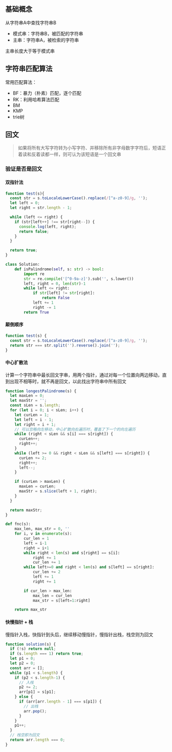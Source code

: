 ## 基础概念

从字符串A中查找字符串B

- 模式串：字符串B，被匹配的字符串
- 主串：字符串A，被检索的字符串

主串长度大于等于模式串

## 字符串匹配算法

常用匹配算法：
- BF：暴力（朴素）匹配，逐个匹配
- RK：利用哈希算法匹配
- BM
- KMP
- trie树

## 回文

> 如果将所有大写字符转为小写字符、并移除所有非字母数字字符后，短语正着读和反着读都一样，则可认为该短语是一个回文串

### 验证是否是回文

#### 双指针法

```js
function test(s){
  const str = s.toLocaleLowerCase().replace(/[^a-z0-9]/g, '');
  let left = 0;
  let right = str.length - 1;

  while (left <= right) {
    if (str[left++] !== str[right--]) {
      console.log(left, right);
      return false;
    }
  }

  return true;
}
```

```python
class Solution:
    def isPalindrome(self, s: str) -> bool:
        import re
        str = re.compile('[^0-9a-z]').sub('', s.lower())
        left, right = 0, len(str)-1
        while left <= right:
            if str[left] != str[right]:
                return False
            left += 1
            right -= 1
        return True
```

#### 颠倒顺序

```js
function test(s) {
  const str = s.toLocaleLowerCase().replace(/[^a-z0-9]/g, '');
  return str === str.split('').reverse().join('');
}
```

#### 中心扩散法

计算一个字符串中最长回文字串，用两个指针，通过对每一个位置向两边移动，直到出现不相等时，就不再是回文，以此找出字符串中所有回文

```js
function longestPalindrome(s) {
  let maxLen = 0;
  let maxStr = '';
  const sLen = s.length;
  for (let i = 0; i < sLen; i++) {
    let curLen = 1;
    let left = i - 1;
    let right = i + 1;
    // 可以忽略向左移动，中心扩散向右遍历时，覆盖了下一个的向左遍历
    while (right < sLen && s[i] === s[right]) {
      curLen++;
      right++;
    }
    while (left >= 0 && right < sLen && s[left] === s[right]) {
      curLen += 2;
      right++;
      left--;
    }

    if (curLen > maxLen) {
      maxLen = curLen;
      maxStr = s.slice(left + 1, right);
    }
  }

  return maxStr;
}
```

```python
def fnc(s):
    max_len, max_str = 0, ''
    for i, v in enumerate(s):
        cur_len = 1
        left = i-1
        right = i+1
        while right < len(s) and s[right] == s[i]:
            right += 1
            cur_len += 1
        while left>=0 and right < len(s) and s[left] == s[right]:
            cur_len += 2
            left += 1
            right += 1

        if cur_len > max_len:
            max_len = cur_len
            max_str = s[left=1:right]

    return max_str

```

#### 快慢指针 + 栈

慢指针入栈，快指针到头后，继续移动慢指针，慢指针出栈，栈空则为回文

```js
function solution(s) {
  if (!s) return null;
  if (s.length === 1) return true;
  let p1 = 0;
  let p2 = 0;
  const arr = [];
  while (p1 < s.length) {
    if (p2 < s.length-1) {
      // 入栈
      p2 += 2;
      arr[p1] = s[p1];
    } else {
      if (arr[arr.length - 1] === s[p1]) {
        // 出栈
        arr.pop();
      }
    }
    p1++;
  }
  // 栈空即为回文
  return arr.length === 0;
}
```
